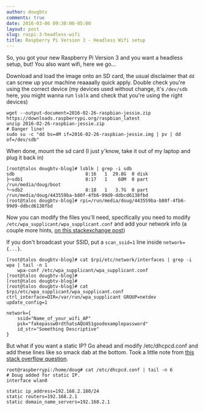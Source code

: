 ```yaml
---
author: dougbtv
comments: true
date: 2016-03-06 09:30:00-05:00
layout: post
slug: raspi-3-headless-wifi
title: Raspberry Pi Version 3 - Headless Wifi setup
---
```


So, you got your new Raspberry Pi Version 3 and you want a headless setup, but! You also want wifi, here we go...

Download and load the image onto an SD card, the usual disclaimer that `dd` can screw up your machine reaaaally quick apply. Double check you're using the correct device (my devices used without change, it's `/dev/sdb` here, you might wanna run `lsblk` and check that you're using the right devices)

```
wget --output-document=2016-02-26-raspbian-jessie.zip https://downloads.raspberrypi.org/raspbian_latest
unzip 2016-02-26-raspbian-jessie.zip
# Danger line!
sudo su -c "dd bs=4M if=2016-02-26-raspbian-jessie.img | pv | dd of=/dev/sdb"
```

When done, mount the sd card (I just y'know, take it out of my laptop and plug it back in)

```
[root@talos dougbtv-blog]# lsblk | grep -i sdb
sdb                          8:16   1  29.8G  0 disk 
├─sdb1                       8:17   1    60M  0 part /run/media/doug/boot
└─sdb2                       8:18   1   3.7G  0 part /run/media/doug/443559ba-b80f-4fb6-99d9-ddbcd6138fbd
[root@talos dougbtv-blog]# rpi=/run/media/doug/443559ba-b80f-4fb6-99d9-ddbcd6138fbd
```

Now you can modify the files you'll need, specifically you need to modify `/etc/wpa_supplicant/wpa_supplicant.conf` and add your network info (a couple more hints, [on this stackexchange post](http://raspberrypi.stackexchange.com/questions/10251/prepare-sd-card-for-wifi-on-headless-pi))

If you don't broadcast your SSID, put a `scan_ssid=1` line inside `network={...}`.

```
[root@talos dougbtv-blog]# cat $rpi/etc/network/interfaces | grep -i wpa | tail -n 1
    wpa-conf /etc/wpa_supplicant/wpa_supplicant.conf
[root@talos dougbtv-blog]# 
[root@talos dougbtv-blog]# 
[root@talos dougbtv-blog]# cat $rpi/etc/wpa_supplicant/wpa_supplicant.conf
ctrl_interface=DIR=/var/run/wpa_supplicant GROUP=netdev
update_config=1

network={
    ssid="Name_of_your_wifi_AP"
    psk="fakepassw0rdthatsAQU451goodexamplepassword"
    id_str="Something Descriptive"
}
```

But what if you want a static IP? Go ahead and modify /etc/dhcpcd.conf and add these lines like so smack dab at the bottom. Took a little note from [this stack overflow question](http://raspberrypi.stackexchange.com/questions/37920/how-do-i-set-up-networking-wifi-static-ip).

```
root@raspberrypi:/home/doug# cat /etc/dhcpcd.conf | tail -n 6
# Doug added for static IP.
interface wlan0

static ip_address=192.168.2.180/24
static routers=192.168.2.1
static domain_name_servers=192.168.2.1
```
